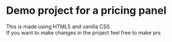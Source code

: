 # Demo project for a pricing panel
This is made using HTML5 and vanilla CSS <br>
If you want to make changes in the project feel free to make prs
